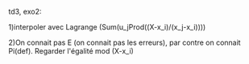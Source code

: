 td3, exo2:

1)interpoler avec Lagrange (Sum(u_jProd((X-x_i)/(x_j-x_i))))

2)On connait pas E (on connait pas les erreurs), par contre on connait Pi(def). Regarder
l'égalité mod (X-x_i)

